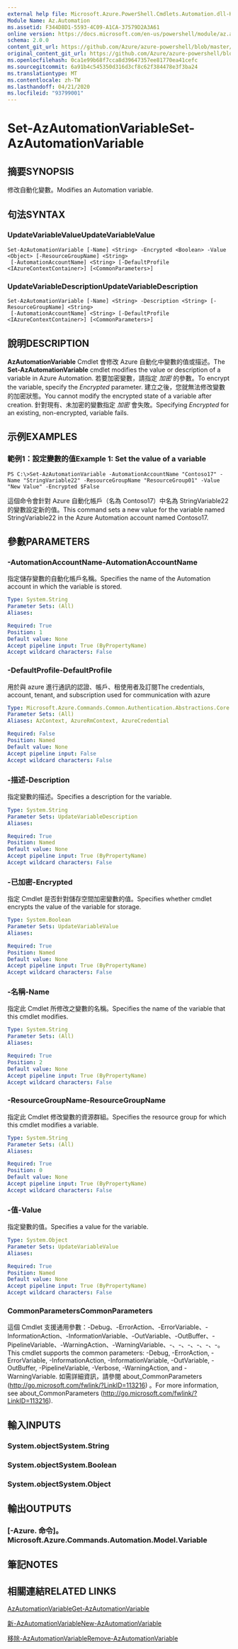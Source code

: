 ```yaml
---
external help file: Microsoft.Azure.PowerShell.Cmdlets.Automation.dll-Help.xml
Module Name: Az.Automation
ms.assetid: F344D8D1-5593-4C09-A1CA-37579D2A3A61
online version: https://docs.microsoft.com/en-us/powershell/module/az.automation/set-azautomationvariable
schema: 2.0.0
content_git_url: https://github.com/Azure/azure-powershell/blob/master/src/Automation/Automation/help/Set-AzAutomationVariable.md
original_content_git_url: https://github.com/Azure/azure-powershell/blob/master/src/Automation/Automation/help/Set-AzAutomationVariable.md
ms.openlocfilehash: 0ca1e99b68f7cca8d39647357ee81770ea41cefc
ms.sourcegitcommit: 6a91b4c545350d316d3cf8c62f384478e3f3ba24
ms.translationtype: MT
ms.contentlocale: zh-TW
ms.lasthandoff: 04/21/2020
ms.locfileid: "93799001"
---
```

# <span data-ttu-id="8c2e6-101">Set-AzAutomationVariable</span><span class="sxs-lookup"><span data-stu-id="8c2e6-101">Set-AzAutomationVariable</span></span>

## <span data-ttu-id="8c2e6-102">摘要</span><span class="sxs-lookup"><span data-stu-id="8c2e6-102">SYNOPSIS</span></span>
<span data-ttu-id="8c2e6-103">修改自動化變數。</span><span class="sxs-lookup"><span data-stu-id="8c2e6-103">Modifies an Automation variable.</span></span>

## <span data-ttu-id="8c2e6-104">句法</span><span class="sxs-lookup"><span data-stu-id="8c2e6-104">SYNTAX</span></span>

### <span data-ttu-id="8c2e6-105">UpdateVariableValue</span><span class="sxs-lookup"><span data-stu-id="8c2e6-105">UpdateVariableValue</span></span>
```
Set-AzAutomationVariable [-Name] <String> -Encrypted <Boolean> -Value <Object> [-ResourceGroupName] <String>
 [-AutomationAccountName] <String> [-DefaultProfile <IAzureContextContainer>] [<CommonParameters>]
```

### <span data-ttu-id="8c2e6-106">UpdateVariableDescription</span><span class="sxs-lookup"><span data-stu-id="8c2e6-106">UpdateVariableDescription</span></span>
```
Set-AzAutomationVariable [-Name] <String> -Description <String> [-ResourceGroupName] <String>
 [-AutomationAccountName] <String> [-DefaultProfile <IAzureContextContainer>] [<CommonParameters>]
```

## <span data-ttu-id="8c2e6-107">說明</span><span class="sxs-lookup"><span data-stu-id="8c2e6-107">DESCRIPTION</span></span>
<span data-ttu-id="8c2e6-108">**AzAutomationVariable** Cmdlet 會修改 Azure 自動化中變數的值或描述。</span><span class="sxs-lookup"><span data-stu-id="8c2e6-108">The **Set-AzAutomationVariable** cmdlet modifies the value or description of a variable in Azure Automation.</span></span>
<span data-ttu-id="8c2e6-109">若要加密變數，請指定 *加密* 的參數。</span><span class="sxs-lookup"><span data-stu-id="8c2e6-109">To encrypt the variable, specify the *Encrypted* parameter.</span></span>
<span data-ttu-id="8c2e6-110">建立之後，您就無法修改變數的加密狀態。</span><span class="sxs-lookup"><span data-stu-id="8c2e6-110">You cannot modify the encrypted state of a variable after creation.</span></span>
<span data-ttu-id="8c2e6-111">針對現有、未加密的變數指定 *加密* 會失敗。</span><span class="sxs-lookup"><span data-stu-id="8c2e6-111">Specifying *Encrypted* for an existing, non-encrypted, variable fails.</span></span>

## <span data-ttu-id="8c2e6-112">示例</span><span class="sxs-lookup"><span data-stu-id="8c2e6-112">EXAMPLES</span></span>

### <span data-ttu-id="8c2e6-113">範例1：設定變數的值</span><span class="sxs-lookup"><span data-stu-id="8c2e6-113">Example 1: Set the value of a variable</span></span>
```
PS C:\>Set-AzAutomationVariable -AutomationAccountName "Contoso17" -Name "StringVariable22" -ResourceGroupName "ResourceGroup01" -Value "New Value" -Encrypted $False
```

<span data-ttu-id="8c2e6-114">這個命令會針對 Azure 自動化帳戶（名為 Contoso17）中名為 StringVariable22 的變數設定新的值。</span><span class="sxs-lookup"><span data-stu-id="8c2e6-114">This command sets a new value for the variable named StringVariable22 in the Azure Automation account named Contoso17.</span></span>

## <span data-ttu-id="8c2e6-115">參數</span><span class="sxs-lookup"><span data-stu-id="8c2e6-115">PARAMETERS</span></span>

### <span data-ttu-id="8c2e6-116">-AutomationAccountName</span><span class="sxs-lookup"><span data-stu-id="8c2e6-116">-AutomationAccountName</span></span>
<span data-ttu-id="8c2e6-117">指定儲存變數的自動化帳戶名稱。</span><span class="sxs-lookup"><span data-stu-id="8c2e6-117">Specifies the name of the Automation account in which the variable is stored.</span></span>

```yaml
Type: System.String
Parameter Sets: (All)
Aliases:

Required: True
Position: 1
Default value: None
Accept pipeline input: True (ByPropertyName)
Accept wildcard characters: False
```

### <span data-ttu-id="8c2e6-118">-DefaultProfile</span><span class="sxs-lookup"><span data-stu-id="8c2e6-118">-DefaultProfile</span></span>
<span data-ttu-id="8c2e6-119">用於與 azure 進行通訊的認證、帳戶、租使用者及訂閱</span><span class="sxs-lookup"><span data-stu-id="8c2e6-119">The credentials, account, tenant, and subscription used for communication with azure</span></span>

```yaml
Type: Microsoft.Azure.Commands.Common.Authentication.Abstractions.Core.IAzureContextContainer
Parameter Sets: (All)
Aliases: AzContext, AzureRmContext, AzureCredential

Required: False
Position: Named
Default value: None
Accept pipeline input: False
Accept wildcard characters: False
```

### <span data-ttu-id="8c2e6-120">-描述</span><span class="sxs-lookup"><span data-stu-id="8c2e6-120">-Description</span></span>
<span data-ttu-id="8c2e6-121">指定變數的描述。</span><span class="sxs-lookup"><span data-stu-id="8c2e6-121">Specifies a description for the variable.</span></span>

```yaml
Type: System.String
Parameter Sets: UpdateVariableDescription
Aliases:

Required: True
Position: Named
Default value: None
Accept pipeline input: True (ByPropertyName)
Accept wildcard characters: False
```

### <span data-ttu-id="8c2e6-122">-已加密</span><span class="sxs-lookup"><span data-stu-id="8c2e6-122">-Encrypted</span></span>
<span data-ttu-id="8c2e6-123">指定 Cmdlet 是否針對儲存空間加密變數的值。</span><span class="sxs-lookup"><span data-stu-id="8c2e6-123">Specifies whether cmdlet encrypts the value of the variable for storage.</span></span>

```yaml
Type: System.Boolean
Parameter Sets: UpdateVariableValue
Aliases:

Required: True
Position: Named
Default value: None
Accept pipeline input: True (ByPropertyName)
Accept wildcard characters: False
```

### <span data-ttu-id="8c2e6-124">-名稱</span><span class="sxs-lookup"><span data-stu-id="8c2e6-124">-Name</span></span>
<span data-ttu-id="8c2e6-125">指定此 Cmdlet 所修改之變數的名稱。</span><span class="sxs-lookup"><span data-stu-id="8c2e6-125">Specifies the name of the variable that this cmdlet modifies.</span></span>

```yaml
Type: System.String
Parameter Sets: (All)
Aliases:

Required: True
Position: 2
Default value: None
Accept pipeline input: True (ByPropertyName)
Accept wildcard characters: False
```

### <span data-ttu-id="8c2e6-126">-ResourceGroupName</span><span class="sxs-lookup"><span data-stu-id="8c2e6-126">-ResourceGroupName</span></span>
<span data-ttu-id="8c2e6-127">指定此 Cmdlet 修改變數的資源群組。</span><span class="sxs-lookup"><span data-stu-id="8c2e6-127">Specifies the resource group for which this cmdlet modifies a variable.</span></span>

```yaml
Type: System.String
Parameter Sets: (All)
Aliases:

Required: True
Position: 0
Default value: None
Accept pipeline input: True (ByPropertyName)
Accept wildcard characters: False
```

### <span data-ttu-id="8c2e6-128">-值</span><span class="sxs-lookup"><span data-stu-id="8c2e6-128">-Value</span></span>
<span data-ttu-id="8c2e6-129">指定變數的值。</span><span class="sxs-lookup"><span data-stu-id="8c2e6-129">Specifies a value for the variable.</span></span>

```yaml
Type: System.Object
Parameter Sets: UpdateVariableValue
Aliases:

Required: True
Position: Named
Default value: None
Accept pipeline input: True (ByPropertyName)
Accept wildcard characters: False
```

### <span data-ttu-id="8c2e6-130">CommonParameters</span><span class="sxs-lookup"><span data-stu-id="8c2e6-130">CommonParameters</span></span>
<span data-ttu-id="8c2e6-131">這個 Cmdlet 支援通用參數：-Debug、-ErrorAction、-ErrorVariable、-InformationAction、-InformationVariable、-OutVariable、-OutBuffer、-PipelineVariable、-WarningAction、-WarningVariable、-、-、-、-、-、-。</span><span class="sxs-lookup"><span data-stu-id="8c2e6-131">This cmdlet supports the common parameters: -Debug, -ErrorAction, -ErrorVariable, -InformationAction, -InformationVariable, -OutVariable, -OutBuffer, -PipelineVariable, -Verbose, -WarningAction, and -WarningVariable.</span></span> <span data-ttu-id="8c2e6-132">如需詳細資訊，請參閱 about_CommonParameters (http://go.microsoft.com/fwlink/?LinkID=113216) 。</span><span class="sxs-lookup"><span data-stu-id="8c2e6-132">For more information, see about_CommonParameters (http://go.microsoft.com/fwlink/?LinkID=113216).</span></span>

## <span data-ttu-id="8c2e6-133">輸入</span><span class="sxs-lookup"><span data-stu-id="8c2e6-133">INPUTS</span></span>

### <span data-ttu-id="8c2e6-134">System.object</span><span class="sxs-lookup"><span data-stu-id="8c2e6-134">System.String</span></span>

### <span data-ttu-id="8c2e6-135">System.object</span><span class="sxs-lookup"><span data-stu-id="8c2e6-135">System.Boolean</span></span>

### <span data-ttu-id="8c2e6-136">System.object</span><span class="sxs-lookup"><span data-stu-id="8c2e6-136">System.Object</span></span>

## <span data-ttu-id="8c2e6-137">輸出</span><span class="sxs-lookup"><span data-stu-id="8c2e6-137">OUTPUTS</span></span>

### <span data-ttu-id="8c2e6-138">[-Azure. 命令]。</span><span class="sxs-lookup"><span data-stu-id="8c2e6-138">Microsoft.Azure.Commands.Automation.Model.Variable</span></span>

## <span data-ttu-id="8c2e6-139">筆記</span><span class="sxs-lookup"><span data-stu-id="8c2e6-139">NOTES</span></span>

## <span data-ttu-id="8c2e6-140">相關連結</span><span class="sxs-lookup"><span data-stu-id="8c2e6-140">RELATED LINKS</span></span>

[<span data-ttu-id="8c2e6-141">AzAutomationVariable</span><span class="sxs-lookup"><span data-stu-id="8c2e6-141">Get-AzAutomationVariable</span></span>](./Get-AzAutomationVariable.md)

[<span data-ttu-id="8c2e6-142">新-AzAutomationVariable</span><span class="sxs-lookup"><span data-stu-id="8c2e6-142">New-AzAutomationVariable</span></span>](./New-AzAutomationVariable.md)

[<span data-ttu-id="8c2e6-143">移除-AzAutomationVariable</span><span class="sxs-lookup"><span data-stu-id="8c2e6-143">Remove-AzAutomationVariable</span></span>](./Remove-AzAutomationVariable.md)


